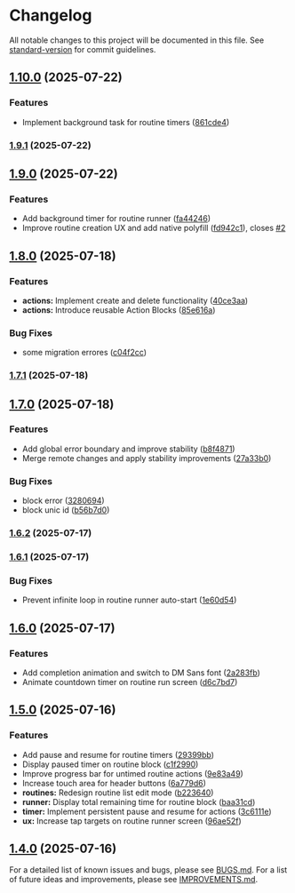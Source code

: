 # Changelog

All notable changes to this project will be documented in this file. See [standard-version](https://github.com/conventional-changelog/standard-version) for commit guidelines.

## [1.10.0](https://github.com/jon-garmilla-dev/jon-garmilla-dev-Flow-Day.apk/compare/v1.9.1...v1.10.0) (2025-07-22)


### Features

* Implement background task for routine timers ([861cde4](https://github.com/jon-garmilla-dev/jon-garmilla-dev-Flow-Day.apk/commit/861cde46e37d142e293c577af85b92572ae25bdc))

### [1.9.1](https://github.com/jon-garmilla-dev/jon-garmilla-dev-Flow-Day.apk/compare/v1.9.0...v1.9.1) (2025-07-22)

## [1.9.0](https://github.com/jon-garmilla-dev/jon-garmilla-dev-Flow-Day.apk/compare/v1.8.0...v1.9.0) (2025-07-22)


### Features

* Add background timer for routine runner ([fa44246](https://github.com/jon-garmilla-dev/jon-garmilla-dev-Flow-Day.apk/commit/fa442465a2206713cf9a4a5ed40353fd26b39475))
* Improve routine creation UX and add native polyfill ([fd942c1](https://github.com/jon-garmilla-dev/jon-garmilla-dev-Flow-Day.apk/commit/fd942c1e48b4497867d169ead95bfe701c973c0d)), closes [#2](https://github.com/jon-garmilla-dev/jon-garmilla-dev-Flow-Day.apk/issues/2)

## [1.8.0](https://github.com/jon-garmilla-dev/jon-garmilla-dev-Flow-Day.apk/compare/v1.7.1...v1.8.0) (2025-07-18)


### Features

* **actions:** Implement create and delete functionality ([40ce3aa](https://github.com/jon-garmilla-dev/jon-garmilla-dev-Flow-Day.apk/commit/40ce3aab4bc58fa2540ba9897a967bfe2b843610))
* **actions:** Introduce reusable Action Blocks ([85e616a](https://github.com/jon-garmilla-dev/jon-garmilla-dev-Flow-Day.apk/commit/85e616a6fe83cea949d3cbdf89712b2e69937347))


### Bug Fixes

* some migration errores ([c04f2cc](https://github.com/jon-garmilla-dev/jon-garmilla-dev-Flow-Day.apk/commit/c04f2cc8e6a832415c6a77e4142985ddbb820bb2))

### [1.7.1](https://github.com/jon-garmilla-dev/jon-garmilla-dev-Flow-Day.apk/compare/v1.7.0...v1.7.1) (2025-07-18)

## [1.7.0](https://github.com/jon-garmilla-dev/jon-garmilla-dev-Flow-Day.apk/compare/v1.6.2...v1.7.0) (2025-07-18)


### Features

* Add global error boundary and improve stability ([b8f4871](https://github.com/jon-garmilla-dev/jon-garmilla-dev-Flow-Day.apk/commit/b8f487126db8fb6fc118e5f1f84f8a8a1148386f))
* Merge remote changes and apply stability improvements ([27a33b0](https://github.com/jon-garmilla-dev/jon-garmilla-dev-Flow-Day.apk/commit/27a33b08e7d27b4c2b9d87ac12e7fff0d6130f57))


### Bug Fixes

* block error ([3280694](https://github.com/jon-garmilla-dev/jon-garmilla-dev-Flow-Day.apk/commit/328069480324592827d6d01eb5c11493fe6d9013))
* block unic id ([b56b7d0](https://github.com/jon-garmilla-dev/jon-garmilla-dev-Flow-Day.apk/commit/b56b7d0961e001cc59a0c2f2db2067b075985189))

### [1.6.2](https://github.com/jon-garmilla-dev/jon-garmilla-dev-Flow-Day.apk/compare/v1.6.1...v1.6.2) (2025-07-17)

### [1.6.1](https://github.com/jon-garmilla-dev/jon-garmilla-dev-Flow-Day.apk/compare/v1.6.0...v1.6.1) (2025-07-17)


### Bug Fixes

* Prevent infinite loop in routine runner auto-start ([1e60d54](https://github.com/jon-garmilla-dev/jon-garmilla-dev-Flow-Day.apk/commit/1e60d542d3032f907c4f3032b83252af8ade436f))

## [1.6.0](https://github.com/jon-garmilla-dev/jon-garmilla-dev-Flow-Day.apk/compare/v1.5.0...v1.6.0) (2025-07-17)


### Features

* Add completion animation and switch to DM Sans font ([2a283fb](https://github.com/jon-garmilla-dev/jon-garmilla-dev-Flow-Day.apk/commit/2a283fbecd940b5c67bf8e67f4fee401d343b1ca))
* Animate countdown timer on routine run screen ([d6c7bd7](https://github.com/jon-garmilla-dev/jon-garmilla-dev-Flow-Day.apk/commit/d6c7bd78d217b5808b594a045992440de8514203))

## [1.5.0](https://github.com/jon-garmilla-dev/jon-garmilla-dev-Flow-Day.apk/compare/v1.4.0...v1.5.0) (2025-07-16)


### Features

* Add pause and resume for routine timers ([29399bb](https://github.com/jon-garmilla-dev/jon-garmilla-dev-Flow-Day.apk/commit/29399bb61a1da4e882fa80ed3390dcf6846332d5))
* Display paused timer on routine block ([c1f2990](https://github.com/jon-garmilla-dev/jon-garmilla-dev-Flow-Day.apk/commit/c1f2990106bfcbe1438eaf4b3c970a23d2d2e438))
* Improve progress bar for untimed routine actions ([9e83a49](https://github.com/jon-garmilla-dev/jon-garmilla-dev-Flow-Day.apk/commit/9e83a495c59f6c855a0ff14cb88cc285a5939b16))
* Increase touch area for header buttons ([6a779d6](https://github.com/jon-garmilla-dev/jon-garmilla-dev-Flow-Day.apk/commit/6a779d65bf1d66ac750270a40bef9edbad3da18c))
* **routines:** Redesign routine list edit mode ([b223640](https://github.com/jon-garmilla-dev/jon-garmilla-dev-Flow-Day.apk/commit/b223640750522918562d73d54b66e24704de55dd))
* **runner:** Display total remaining time for routine block ([baa31cd](https://github.com/jon-garmilla-dev/jon-garmilla-dev-Flow-Day.apk/commit/baa31cd6e9cd53a1566ecc6cb0c7a0144ac4d508))
* **timer:** Implement persistent pause and resume for actions ([3c6111e](https://github.com/jon-garmilla-dev/jon-garmilla-dev-Flow-Day.apk/commit/3c6111ebec4fbb3f6a0344e60bbefcc742e7fcd5))
* **ux:** Increase tap targets on routine runner screen ([96ae52f](https://github.com/jon-garmilla-dev/jon-garmilla-dev-Flow-Day.apk/commit/96ae52f8a16ec7e2a25eeb7680063a9a375a278e))

## [1.4.0](https://github.com/jon-garmilla-dev/jon-garmilla-dev-Flow-Day.apk/compare/v1.3.2...v1.4.0) (2025-07-16)

For a detailed list of known issues and bugs, please see [BUGS.md](./docs/BUGS.md).
For a list of future ideas and improvements, please see [IMPROVEMENTS.md](./docs/IMPROVEMENTS.md).
